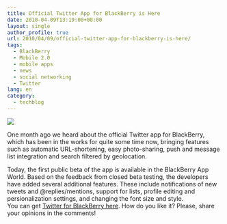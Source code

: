```yaml
---
title: Official Twitter App for BlackBerry is Here
date: 2010-04-09T13:19:00+00:00
layout: single
author_profile: true
url: 2010/04/09/official-twitter-app-for-blackberry-is-here/
tags:
  - BlackBerry
  - Mobile 2.0
  - mobile apps
  - news
  - social networking
  - Twitter
lang: en
category: 
  - techblog
---
```

[![](http://2.bp.blogspot.com/_vaUVXcmC3OI/S78hQKKIGZI/AAAAAAAAB1k/2hwQmOgsEys/s400/twitter_blackberry.jpg)](http://2.bp.blogspot.com/_vaUVXcmC3OI/S78hQKKIGZI/AAAAAAAAB1k/2hwQmOgsEys/s1600/twitter_blackberry.jpg)

One month ago we heard about the official Twitter app for BlackBerry, which has been in the works for quite some time now, bringing features such as automatic URL-shortening, easy photo-sharing, push and message list integration and search filtered by geolocation.

Today, the first public beta of the app is available in the BlackBerry App World. Based on the feedback from closed beta testing, the developers have added several additional features. These include notifications of new tweets and @replies/mentions, support for lists, profile editing and persionalization settings, and changing the font size and style.  
You can get [Twitter for BlackBerry here](http://appworld.blackberry.com/webstore/content/8160). How do you like it? Please, share your opinions in the comments!